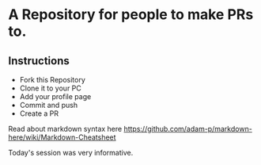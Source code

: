 # A Repository for people to make PRs to.

## Instructions

- Fork this Repository
- Clone it to your PC
- Add your profile page
- Commit and push
- Create a PR


Read about markdown syntax here
https://github.com/adam-p/markdown-here/wiki/Markdown-Cheatsheet
 
Today's session was very informative. 
